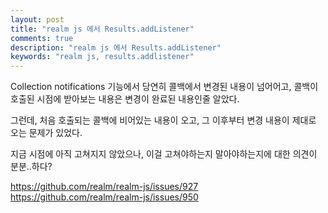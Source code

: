 ```yaml
---
layout: post
title: "realm js 에서 Results.addListener"
comments: true
description: "realm js 에서 Results.addListener"
keywords: "realm js, results.addlistener"
---
```


Collection notifications 기능에서 당연히 콜백에서 변경된 내용이 넘어어고, 콜백이 호출된 시점에 받아보는 내용은 변경이 완료된 내용인줄 알았다. 

그런데, 처음 호출되는 콜백에 비어있는 내용이 오고, 그 이후부터 변경 내용이 제대로 오는 문제가 있었다.

지금 시점에 아직 고쳐지지 않았으나, 이걸 고쳐야하는지 말아야하는지에 대한 의견이 분분..하다? 


https://github.com/realm/realm-js/issues/927 <br>
https://github.com/realm/realm-js/issues/950